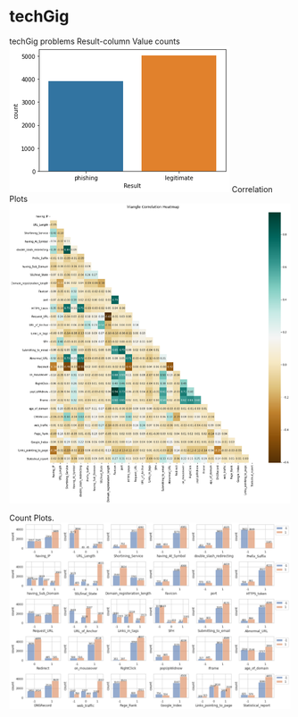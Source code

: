 # techGig
techGig problems
Result-column Value counts <br>
![valueCounts](images/value_count.png)
Correlation Plots<br>
![corr](images/corr_plot.png)

Count Plots.<br>
![countPlots](images/count_plots.png)

